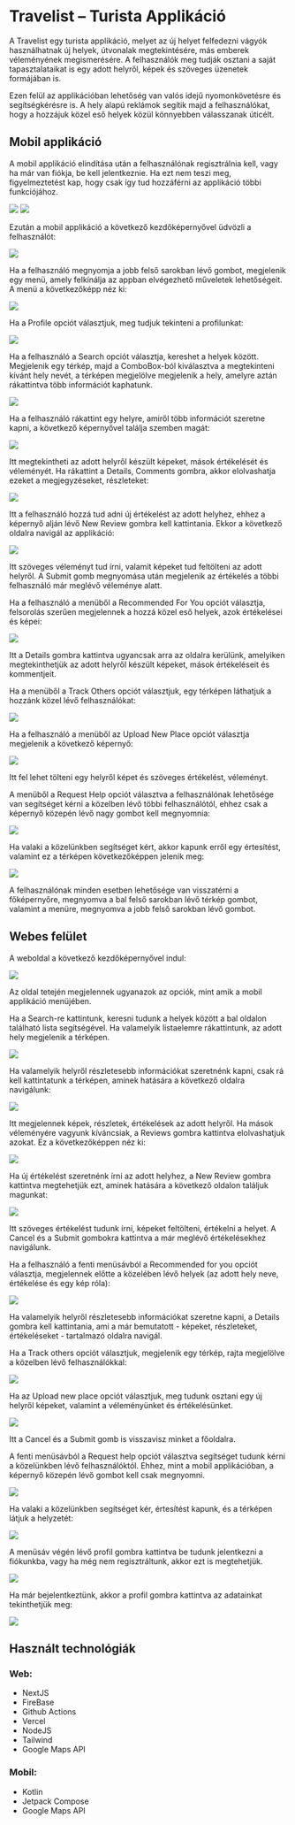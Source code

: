 # Travelist – Turista Applikáció

A Travelist egy turista applikáció, melyet az új helyet felfedezni vágyók használhatnak új helyek, útvonalak megtekintésére, más emberek véleményének megismerésére. A felhasználók meg tudják osztani a saját tapasztalataikat is egy adott helyről, képek és szöveges üzenetek formájában is.

Ezen felül az applikációban lehetőség van valós idejű nyomonkövetésre és segítségkérésre is. A hely alapú reklámok segítik majd a felhasználókat, hogy a hozzájuk közel eső helyek közül könnyebben válasszanak úticélt. 


## Mobil applikáció
A mobil applikáció elindítása után a felhasználónak regisztrálnia kell, vagy ha már van fiókja, be kell jelentkeznie. Ha ezt nem teszi meg, figyelmeztetést kap, hogy csak így tud hozzáférni az applikáció többi funkciójához.

![](mob_login.png)
![](mob_loginalert.png)

Ezután a mobil applikáció a következő kezdőképernyővel üdvözli a felhasználót:

![](mob_startscreen.png)

Ha a felhasználó megnyomja a jobb felső sarokban lévő gombot, megjelenik egy menü, amely felkínálja az appban elvégezhető műveletek lehetőségeit. A menü a következőképp néz ki:

![](mob_menu.png)

Ha a Profile opciót választjuk, meg tudjuk tekinteni a profilunkat:

![](mob_profile.png)

Ha a felhasználó a Search opciót választja, kereshet a helyek között. Megjelenik egy térkép, majd a ComboBox-ból kiválasztva a megtekinteni kívánt hely nevét, a térképen megjelölve megjelenik a hely, amelyre aztán rákattintva több információt kaphatunk.

![](mob_search.png)

Ha a felhasználó rákattint egy helyre, amiről több információt szeretne kapni, a következő képernyővel találja szemben magát: 

![](mob_placeinfo.png)

Itt megtekintheti az adott helyről készült képeket, mások értékelését és véleményét. Ha rákattint a Details, Comments gombra, akkor elolvashatja ezeket a megjegyzéseket, részleteket: 

![](mob_comments.png)

Itt a felhasználó hozzá tud adni új értékelést az adott helyhez, ehhez a képernyő alján lévő New Review gombra kell kattintania. Ekkor a következő oldalra navigál az applikáció:

![](mob_newreview.png)

Itt szöveges véleményt tud írni, valamit képeket tud feltölteni az adott helyről. A Submit gomb megnyomása után megjelenik az értékelés a többi felhasználó már meglévő véleménye alatt.

Ha a felhasználó a menüből a Recommended For You opciót választja, felsorolás szerűen megjelennek a hozzá közel eső helyek, azok értékelései és képei:

![](mob_recommended.png)

Itt a Details gombra kattintva ugyancsak arra az oldalra kerülünk, amelyiken megtekinthetjük az adott helyről készült képeket, mások értékeléseit és kommentjeit.

Ha a menüből a Track Others opciót választjuk, egy térképen láthatjuk a hozzánk közel lévő felhasználókat:

![](mob_trackothers.png)

Ha a felhasználó a menüből az Upload New Place opciót választja megjelenik a következő képernyő:

![](mob_uploadnewplace.png)

Itt fel lehet tölteni egy helyről képet és szöveges értékelést, véleményt. 

A menüből a Request Help opciót választva a felhasználónak lehetősége van segítséget kérni a közelben lévő többi felhasználótól, ehhez csak a képernyő közepén lévő nagy gombot kell megnyomnia:

![](mob_requesthelp.png)

Ha valaki a közelünkben segítséget kért, akkor kapunk erről egy értesítést, valamint ez a térképen következőképpen jelenik meg:

![](mob_helpalert.png)


A felhasználónak minden esetben lehetősége van visszatérni a főképernyőre, megnyomva a bal felső sarokban lévő térkép gombot, valamint a menüre, megnyomva a jobb felső sarokban lévő gombot. 


## Webes felület

A weboldal a következő kezdőképernyővel indul:

![](web_startscreen.png)

Az oldal tetején megjelennek ugyanazok az opciók, mint amik a mobil applikáció menüjében. 


Ha a Search-re kattintunk, keresni tudunk a helyek között a bal oldalon található lista segítségével. Ha valamelyik listaelemre rákattintunk, az adott hely megjelenik a térképen. 

![](web_search.png)

Ha valamelyik helyről részletesebb információkat szeretnénk kapni, csak rá kell kattintatunk a térképen, aminek hatására a következő oldalra navigálunk:

![](web_placeinfo.png)

Itt megjelennek képek, részletek, értékelések az adott helyről. Ha mások véleményére vagyunk kíváncsiak, a Reviews gombra kattintva elolvashatjuk azokat. Ez a következőképpen néz ki:

![](web_comments.png)

Ha új értékelést szeretnénk írni az adott helyhez, a New Review gombra kattintva megtehetjük ezt, aminek hatására a következő oldalon találjuk magunkat:

![](web_newreview.png)

Itt szöveges értékelést tudunk írni, képeket feltölteni, értékelni a helyet. A Cancel és a Submit gombokra kattintva a már meglévő értékelésekhez navigálunk. 

Ha a felhasználó a fenti menüsávból a Recommended for you opciót választja, megjelennek előtte a közelében lévő helyek (az adott hely neve, értékelése és egy kép róla): 

![](web_recommended.png)

Ha valamelyik helyről részletesebb információkat szeretne kapni, a Details gombra kell kattintania, ami a már bemutatott - képeket, részleteket, értékeléseket - tartalmazó oldalra navigál.

Ha a Track others opciót választjuk, megjelenik egy térkép, rajta megjelölve a közelben lévő felhasználókkal:

![](web_trackothers.png)

Ha az Upload new place opciót választjuk, meg tudunk osztani egy új helyről képeket, valamint a véleményünket és értékelésünket. 

![](web_uploadnewplace.png)

Itt a Cancel és a Submit gomb is visszavisz minket a főoldalra.

A fenti menüsávból a Request help opciót választva segítséget tudunk kérni a közelünkben lévő felhasználóktól. Ehhez, mint a mobil applikációban, a képernyő közepén lévő gombot kell csak megnyomni.

![](web_requesthelp.png)

Ha valaki a közelünkben segítséget kér, értesítést kapunk, és a térképen látjuk a helyzetét:

![](web_helpalert.png)

A menüsáv végén lévő profil gombra kattintva be tudunk jelentkezni a fiókunkba, vagy ha még nem regisztráltunk, akkor ezt is megtehetjük. 

![](web_login.png)

Ha már bejelentkeztünk, akkor a profil gombra kattintva az adatainkat tekinthetjük meg:

![](web_profile.png)


## Használt technológiák

### Web: 
* NextJS
* FireBase
* Github Actions
* Vercel
* NodeJS
* Tailwind
* Google Maps API

### Mobil:
* Kotlin
* Jetpack Compose
* Google Maps API